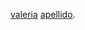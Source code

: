 [valeria](https://developer.mozilla.org/es/docs/Web/JavaScript/Referencia/Objetos_globales/Array/reduce)
[apellido](https://es.wiktionary.org/wiki/hi).
